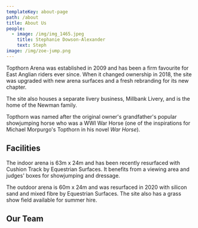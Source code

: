```yaml
---
templateKey: about-page
path: /about
title: About Us
people:
  - image: /img/img_1465.jpeg
    title: Stephanie Dowson-Alexander
    text: Steph
image: /img/zoe-jump.png
---
```


Topthorn Arena was established in 2009 and has been a firm favourite for East Anglian riders ever since. When it changed ownership in 2018, the site was upgraded with new arena surfaces and a fresh rebranding for its new chapter.

The site also houses a separate livery business, Millbank Livery, and is the home of the Newman family.

Topthorn was named after the original owner's grandfather's popular showjumping horse who was a WWI War Horse (one of the inspirations for Michael Morpurgo's Topthorn in his novel _War Horse_).

## Facilities

The indoor arena is 63m x 24m and has been recently resurfaced with Cushion Track by Equestrian Surfaces. It benefits from a viewing area and judges' boxes for showjumping and dressage.

The outdoor arena is 60m x 24m and was resurfaced in 2020 with silicon sand and mixed fibre by Equestrian Surfaces. The site also has a grass show field available for summer hire.

## Our Team
